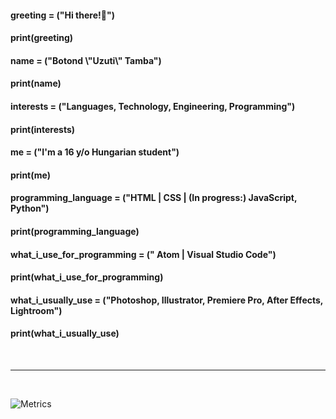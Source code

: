 <h4>greeting = ("Hi there!👋")</h4>
<h4>print(greeting)</h4>


<h4>name = ("Botond  \"Uzuti\"  Tamba")</h4>
<h4>print(name)</h4>


<h4>interests = ("Languages, Technology, Engineering, Programming")</h4>
<h4>print(interests)</h4>


<h4>me = ("I'm a 16 y/o Hungarian student")</h4>
<h4>print(me)</h4>


<h4>programming_language = ("HTML | CSS | (In progress:) JavaScript, Python")</h4>
<h4>print(programming_language)</h4>


<h4>what_i_use_for_programming = (" Atom | Visual Studio Code")</h4>
<h4>print(what_i_use_for_programming)</h4>


<h4>what_i_usually_use = ("Photoshop, Illustrator, Premiere Pro, After Effects, Lightroom")</h4>
<h4>print(what_i_usually_use)</h4>


<br>
<hr>
<br>

![Metrics](https://metrics.lecoq.io/Uzutitemplate=classic&languages=1&tweets=1&posts=1&languages.colors=github&posts.source=undefined&posts.limit=4&posts.user=.user.login&tweets.limit=2&tweets.user=.user.twitter&config.timezone=Europe%2FBudapest&config.animated=true)
